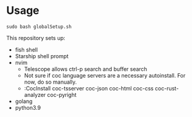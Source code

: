 # Usage
`sudo bash globalSetup.sh`

This repository sets up:
- fish shell
- Starship shell prompt
- nvim
    - Telescope allows ctrl-p search and <space-p> buffer search
    - Not sure if coc language servers are a necessary autoinstall. For now, do so manually.
    - :CocInstall coc-tsserver coc-json coc-html coc-css coc-rust-analyzer coc-pyright
- golang
- python3.9

